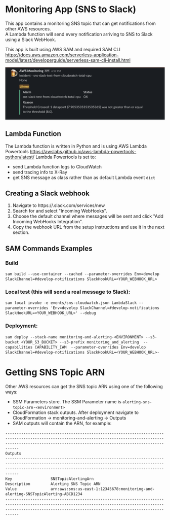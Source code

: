 # Monitoring App (SNS to Slack)

This app contains a monitoring SNS topic that can get notifications from other AWS resources.<br/>
A Lambda function will send every notification arriving to SNS to Slack using a Slack WebHook.

This app is built using AWS SAM and required SAM CLI https://docs.aws.amazon.com/serverless-application-model/latest/developerguide/serverless-sam-cli-install.html 

![Alt text](images/example-slack.png?raw=true "Example Slack message")

## Lambda Function
The Lambda function is written in Python and is using AWS Lambda Powertools https://awslabs.github.io/aws-lambda-powertools-python/latest/
Lambda Powertools is set to:
* send Lambda function logs to CloudWatch
* send tracing info to X-Ray 
* get SNS message as class rather than as default Lambda event `dict`

## Creating a Slack webhook
 1. Navigate to https://<your-team-domain>.slack.com/services/new
 2. Search for and select "Incoming WebHooks".
 3. Choose the default channel where messages will be sent and click "Add Incoming WebHooks Integration".
 4. Copy the webhook URL from the setup instructions and use it in the next section.

## SAM Commands Examples
### Build
```
sam build --use-container --cached --parameter-overrides Env=develop SlackChannel=#develop-notifications SlackHookURL=<YOUR_WEBHOOK_URL>
```

### Local test (this will send a real message to Slack):
```
sam local invoke -e events/sns-cloudwatch.json LambdaSlack --parameter-overrides 'Env=develop SlackChannel=#develop-notifications SlackHookURL=<YOUR_WEBHOOK_URL>' --debug
```

### Deployment:

```
sam deploy --stack-name monitoring-and-alerting-<ENVIRONMENT> --s3-bucket <YOUR_S3_BUCKET> --s3-prefix monitoring_and_alerting  --capabilities CAPABILITY_IAM  --parameter-overrides Env=develop SlackChannel=#develop-notifications SlackHookURL=<YOUR_WEBHOOK_URL>-
```

# Getting SNS Topic ARN
Other AWS resources can get the SNS topic ARN using one of the following ways:
* SSM Parameters store. The SSM Parameter name is `alerting-sns-topic-arn-<environment>`<br/>
* CloudFormation stack outputs. After deployment navigate to CloudFormation -> monitoring-and-alerting -> Outputs
* SAM outputs will contain the ARN, for example:
```shell
------------------------------------------------------------------------------------------------------------------------------------------------------------------------------------------------------------------------
Outputs                                                                                                                                                                                                                
------------------------------------------------------------------------------------------------------------------------------------------------------------------------------------------------------------------------
Key                 SNSTopicAlertingArn                                                                                                                                                                                
Description         Alerting SNS Topic ARN                                                                                                                                                                             
Value               arn:aws:sns:us-east-1:12345678:monitoring-and-alerting-SNSTopicAlerting-ABCD1234                                                                                                          
------------------------------------------------------------------------------------------------------------------------------------------------------------------------------------------------------------------------
```
